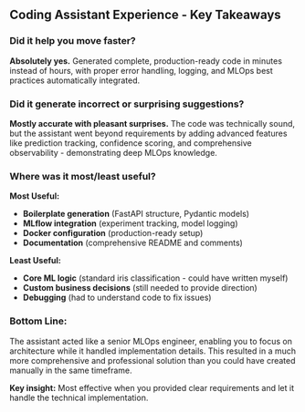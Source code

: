 ## **Coding Assistant Experience - Key Takeaways**

### **Did it help you move faster?**
**Absolutely yes.** Generated complete, production-ready code in minutes instead of hours, with proper error handling, logging, and MLOps best practices automatically integrated.

### **Did it generate incorrect or surprising suggestions?**
**Mostly accurate with pleasant surprises.** The code was technically sound, but the assistant went beyond requirements by adding advanced features like prediction tracking, confidence scoring, and comprehensive observability - demonstrating deep MLOps knowledge.

### **Where was it most/least useful?**

**Most Useful:**
- **Boilerplate generation** (FastAPI structure, Pydantic models)
- **MLflow integration** (experiment tracking, model logging)
- **Docker configuration** (production-ready setup)
- **Documentation** (comprehensive README and comments)

**Least Useful:**
- **Core ML logic** (standard iris classification - could have written myself)
- **Custom business decisions** (still needed to provide direction)
- **Debugging** (had to understand code to fix issues)

### **Bottom Line:**
The assistant acted like a senior MLOps engineer, enabling you to focus on architecture while it handled implementation details. This resulted in a much more comprehensive and professional solution than you could have created manually in the same timeframe.

**Key insight:** Most effective when you provided clear requirements and let it handle the technical implementation.